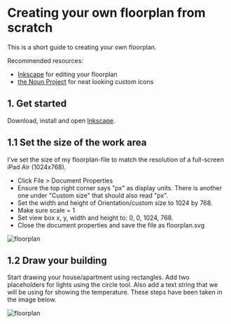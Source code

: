 # Creating your own floorplan from scratch #

This is a short guide to creating your own floorplan.

Recommended resources:
- [Inkscape](https://inkscape.org/en/) for editing your floorplan
- [the Noun Project](https://thenounproject.com/) for neat looking custom icons

## 1. Get started
Download, install and open [Inkscape](https://inkscape.org/en/).

## 1.1 Set the size of the work area
I've set the size of my floorplan-file to match the resolution of a full-screen iPad Air (1024x768).
- Click File > Document Properties
- Ensure the top right corner says "px" as display units. There is another one under "Custom size" that should also read "px".
- Set the width and height of Orientation/custom size to 1024 by 768.
- Make sure scale = 1
- Set view box x, y, width and height to: 0, 0, 1024, 768.
- Close the document properties and save the file as floorplan.svg

![floorplan](https://github.com/ggravlingen/ha-floorplan/blob/master/tutorial_images/workearea_size.PNG)


## 1.2 Draw your building
Start drawing your house/apartment using rectangles. Add two placeholders for lights using the circle tool. Also add a text string that we will be using for showing the temperature. These steps have been taken in the image below.

![floorplan](https://github.com/ggravlingen/ha-floorplan/blob/master/tutorial_images/simple_plan.PNG)
